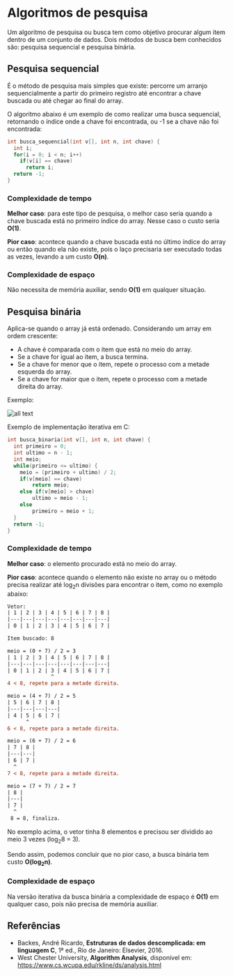 # Algoritmos de pesquisa

Um algoritmo de pesquisa ou busca tem como objetivo procurar algum item dentro de um conjunto de dados. Dois métodos de busca bem
conhecidos são: pesquisa sequencial e pesquisa binária.

## Pesquisa sequencial

É o método de pesquisa mais simples que existe: percorre um arranjo sequencialmente a partir do primeiro registro até encontrar a 
chave buscada ou até chegar ao final do array.

O algoritmo abaixo é um exemplo de como realizar uma busca sequencial, retornando o índice onde a chave foi encontrada, ou -1 
se a chave não foi encontrada:

```c
int busca_sequencial(int v[], int n, int chave) {
  int i;
  for(i = 0; i < n; i++)
    if(v[i] == chave)
      return i;
  return -1;
}
```

### Complexidade de tempo

**Melhor caso**: para este tipo de pesquisa, o melhor caso seria quando a chave buscada está no primeiro índice do array. Nesse 
caso o custo seria **O(1)**. 

**Pior caso**: acontece quando a chave buscada está no último índice do array ou então quando ela não existe, pois o laço 
precisaria ser executado todas as vezes, levando a um custo **O(n)**.

### Complexidade de espaço

Não necessita de memória auxiliar, sendo **O(1)** em qualquer situação.

## Pesquisa binária

Aplica-se quando o array já está ordenado. Considerando um array em ordem crescente:

- A chave é comparada com o item que está no meio do array. 
- Se a chave for igual ao item, a busca termina.
- Se a chave for menor que o item, repete o processo com a metade esquerda do array.
- Se a chave for maior que o item, repete o processo com a metade direita do array.

Exemplo:

![all text](https://github.com/emanoelim/algoritmos_e_estruturas_de_dados/blob/master/img/busca_binaria.png)

Exemplo de implementação iterativa em C:

```c
int busca_binaria(int v[], int n, int chave) {
  int primeiro = 0;
  int ultimo = n - 1;
  int meio;
  while(primeiro <= ultimo) {
    meio = (primeiro + ultimo) / 2;
    if(v[meio] == chave)
        return meio;
    else if(v[meio] > chave)
        ultimo = meio - 1;
    else
        primeiro = meio + 1;
  }
  return -1;
}
```

### Complexidade de tempo

**Melhor caso**: o elemento procurado está no meio do array.

**Pior caso**: acontece quando o elemento não existe no array ou o método precisa realizar até log<sub>2</sub>n divisões
para encontrar o item, como no exemplo abaixo:
```diff
Vetor:
| 1 | 2 | 3 | 4 | 5 | 6 | 7 | 8 |
|---|---|---|---|---|---|---|---|
| 0 | 1 | 2 | 3 | 4 | 5 | 6 | 7 |

Item buscado: 8

meio = (0 + 7) / 2 = 3
| 1 | 2 | 3 | 4 | 5 | 6 | 7 | 8 |
|---|---|---|---|---|---|---|---|
| 0 | 1 | 2 | 3 | 4 | 5 | 6 | 7 |
              ^
4 < 8, repete para a metade direita.

meio = (4 + 7) / 2 = 5
| 5 | 6 | 7 | 8 |
|---|---|---|---|
| 4 | 5 | 6 | 7 |
      ^
6 < 8, repete para a metade direita.

meio = (6 + 7) / 2 = 6
| 7 | 8 |
|---|---|
| 6 | 7 |
  ^
7 < 8, repete para a metade direita.

meio = (7 + 7) / 2 = 7
| 8 |
|---|
| 7 |
  ^
 8 = 8, finaliza.
```
No exemplo acima, o vetor tinha 8 elementos e precisou ser dividido ao meio 3 vezes (log<sub>2</sub>8 = 3).

Sendo assim, podemos concluir que no pior caso, a busca binária tem custo **O(log<sub>2</sub>n)**. 

### Complexidade de espaço

Na versão iterativa da busca binária a complexidade de espaço é **O(1)** em qualquer caso, pois não precisa de memória auxiliar.

## Referências

- Backes, André Ricardo, **Estruturas de dados descomplicada: em linguagem C**, 1ª ed., Rio de Janeiro: Elsevier, 2016.
- West Chester University, **Algorithm Analysis**, disponível em: https://www.cs.wcupa.edu/rkline/ds/analysis.html
